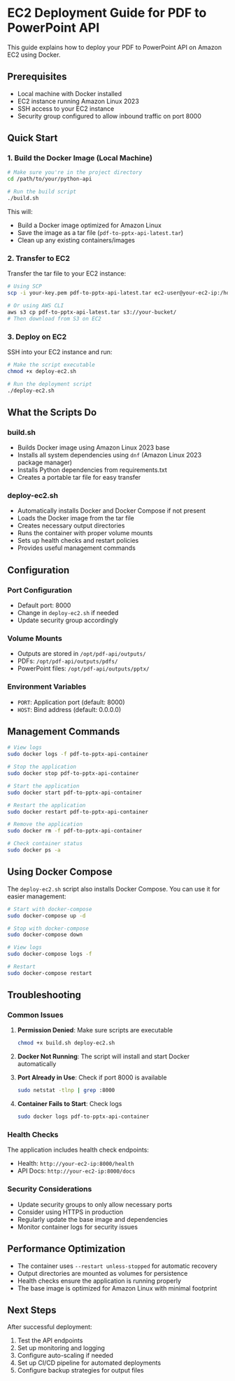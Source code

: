 # EC2 Deployment Guide for PDF to PowerPoint API

This guide explains how to deploy your PDF to PowerPoint API on Amazon EC2 using Docker.

## Prerequisites

- Local machine with Docker installed
- EC2 instance running Amazon Linux 2023
- SSH access to your EC2 instance
- Security group configured to allow inbound traffic on port 8000

## Quick Start

### 1. Build the Docker Image (Local Machine)

```bash
# Make sure you're in the project directory
cd /path/to/your/python-api

# Run the build script
./build.sh
```

This will:

- Build a Docker image optimized for Amazon Linux
- Save the image as a tar file (`pdf-to-pptx-api-latest.tar`)
- Clean up any existing containers/images

### 2. Transfer to EC2

Transfer the tar file to your EC2 instance:

```bash
# Using SCP
scp -i your-key.pem pdf-to-pptx-api-latest.tar ec2-user@your-ec2-ip:/home/ec2-user/

# Or using AWS CLI
aws s3 cp pdf-to-pptx-api-latest.tar s3://your-bucket/
# Then download from S3 on EC2
```

### 3. Deploy on EC2

SSH into your EC2 instance and run:

```bash
# Make the script executable
chmod +x deploy-ec2.sh

# Run the deployment script
./deploy-ec2.sh
```

## What the Scripts Do

### build.sh

- Builds Docker image using Amazon Linux 2023 base
- Installs all system dependencies using `dnf` (Amazon Linux 2023 package manager)
- Installs Python dependencies from requirements.txt
- Creates a portable tar file for easy transfer

### deploy-ec2.sh

- Automatically installs Docker and Docker Compose if not present
- Loads the Docker image from the tar file
- Creates necessary output directories
- Runs the container with proper volume mounts
- Sets up health checks and restart policies
- Provides useful management commands

## Configuration

### Port Configuration

- Default port: 8000
- Change in `deploy-ec2.sh` if needed
- Update security group accordingly

### Volume Mounts

- Outputs are stored in `/opt/pdf-api/outputs/`
- PDFs: `/opt/pdf-api/outputs/pdfs/`
- PowerPoint files: `/opt/pdf-api/outputs/pptx/`

### Environment Variables

- `PORT`: Application port (default: 8000)
- `HOST`: Bind address (default: 0.0.0.0)

## Management Commands

```bash
# View logs
sudo docker logs -f pdf-to-pptx-api-container

# Stop the application
sudo docker stop pdf-to-pptx-api-container

# Start the application
sudo docker start pdf-to-pptx-api-container

# Restart the application
sudo docker restart pdf-to-pptx-api-container

# Remove the application
sudo docker rm -f pdf-to-pptx-api-container

# Check container status
sudo docker ps -a
```

## Using Docker Compose

The `deploy-ec2.sh` script also installs Docker Compose. You can use it for easier management:

```bash
# Start with docker-compose
sudo docker-compose up -d

# Stop with docker-compose
sudo docker-compose down

# View logs
sudo docker-compose logs -f

# Restart
sudo docker-compose restart
```

## Troubleshooting

### Common Issues

1. **Permission Denied**: Make sure scripts are executable

   ```bash
   chmod +x build.sh deploy-ec2.sh
   ```

2. **Docker Not Running**: The script will install and start Docker automatically

3. **Port Already in Use**: Check if port 8000 is available

   ```bash
   sudo netstat -tlnp | grep :8000
   ```

4. **Container Fails to Start**: Check logs
   ```bash
   sudo docker logs pdf-to-pptx-api-container
   ```

### Health Checks

The application includes health check endpoints:

- Health: `http://your-ec2-ip:8000/health`
- API Docs: `http://your-ec2-ip:8000/docs`

### Security Considerations

- Update security groups to only allow necessary ports
- Consider using HTTPS in production
- Regularly update the base image and dependencies
- Monitor container logs for security issues

## Performance Optimization

- The container uses `--restart unless-stopped` for automatic recovery
- Output directories are mounted as volumes for persistence
- Health checks ensure the application is running properly
- The base image is optimized for Amazon Linux with minimal footprint

## Next Steps

After successful deployment:

1. Test the API endpoints
2. Set up monitoring and logging
3. Configure auto-scaling if needed
4. Set up CI/CD pipeline for automated deployments
5. Configure backup strategies for output files
